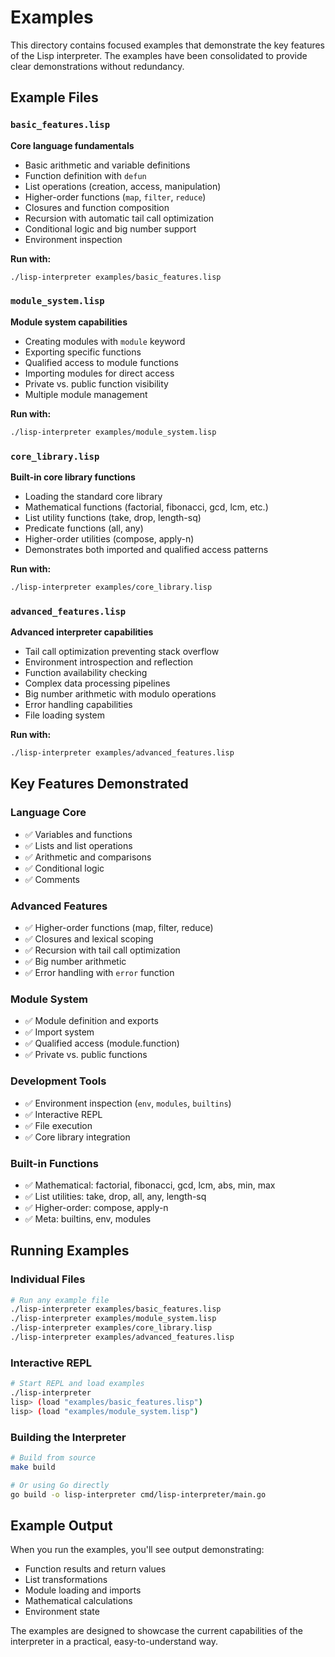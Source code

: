# Examples

This directory contains focused examples that demonstrate the key features of the Lisp interpreter. The examples have been consolidated to provide clear demonstrations without redundancy.

## Example Files

### `basic_features.lisp`
**Core language fundamentals**
- Basic arithmetic and variable definitions
- Function definition with `defun`
- List operations (creation, access, manipulation)
- Higher-order functions (`map`, `filter`, `reduce`)
- Closures and function composition
- Recursion with automatic tail call optimization
- Conditional logic and big number support
- Environment inspection

**Run with:**
```bash
./lisp-interpreter examples/basic_features.lisp
```

### `module_system.lisp`
**Module system capabilities**
- Creating modules with `module` keyword
- Exporting specific functions
- Qualified access to module functions
- Importing modules for direct access
- Private vs. public function visibility
- Multiple module management

**Run with:**
```bash
./lisp-interpreter examples/module_system.lisp
```

### `core_library.lisp`
**Built-in core library functions**
- Loading the standard core library
- Mathematical functions (factorial, fibonacci, gcd, lcm, etc.)
- List utility functions (take, drop, length-sq)
- Predicate functions (all, any)
- Higher-order utilities (compose, apply-n)
- Demonstrates both imported and qualified access patterns

**Run with:**
```bash
./lisp-interpreter examples/core_library.lisp
```

### `advanced_features.lisp`
**Advanced interpreter capabilities**
- Tail call optimization preventing stack overflow
- Environment introspection and reflection
- Function availability checking
- Complex data processing pipelines
- Big number arithmetic with modulo operations
- Error handling capabilities
- File loading system

**Run with:**
```bash
./lisp-interpreter examples/advanced_features.lisp
```

## Key Features Demonstrated

### Language Core
- ✅ Variables and functions
- ✅ Lists and list operations
- ✅ Arithmetic and comparisons
- ✅ Conditional logic
- ✅ Comments

### Advanced Features
- ✅ Higher-order functions (map, filter, reduce)
- ✅ Closures and lexical scoping
- ✅ Recursion with tail call optimization
- ✅ Big number arithmetic
- ✅ Error handling with `error` function

### Module System
- ✅ Module definition and exports
- ✅ Import system
- ✅ Qualified access (module.function)
- ✅ Private vs. public functions

### Development Tools
- ✅ Environment inspection (`env`, `modules`, `builtins`)
- ✅ Interactive REPL
- ✅ File execution
- ✅ Core library integration

### Built-in Functions
- ✅ Mathematical: factorial, fibonacci, gcd, lcm, abs, min, max
- ✅ List utilities: take, drop, all, any, length-sq
- ✅ Higher-order: compose, apply-n
- ✅ Meta: builtins, env, modules

## Running Examples

### Individual Files
```bash
# Run any example file
./lisp-interpreter examples/basic_features.lisp
./lisp-interpreter examples/module_system.lisp
./lisp-interpreter examples/core_library.lisp
./lisp-interpreter examples/advanced_features.lisp
```

### Interactive REPL
```bash
# Start REPL and load examples
./lisp-interpreter
lisp> (load "examples/basic_features.lisp")
lisp> (load "examples/module_system.lisp")
```

### Building the Interpreter
```bash
# Build from source
make build

# Or using Go directly
go build -o lisp-interpreter cmd/lisp-interpreter/main.go
```

## Example Output

When you run the examples, you'll see output demonstrating:
- Function results and return values
- List transformations
- Module loading and imports
- Mathematical calculations
- Environment state

The examples are designed to showcase the current capabilities of the interpreter in a practical, easy-to-understand way.
